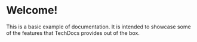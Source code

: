 # Welcome!

This is a basic example of documentation. It is intended to showcase some of the
features that TechDocs provides out of the box.



